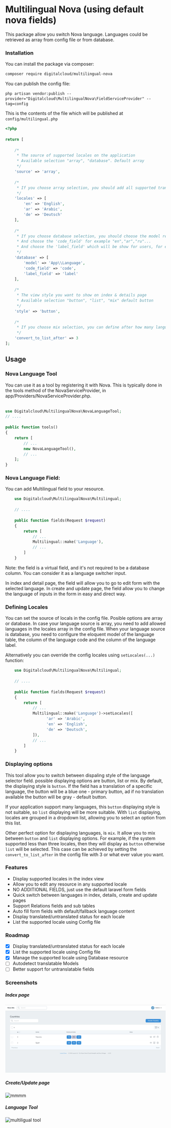 # Multilingual Nova (using default nova fields)

This package allow you switch Nova language. Languages could be retrieved as array from config file or from database.

### Installation

You can install the package via composer:

```bash
composer require digitalcloud/multilingual-nova
```

You can publish the config file:

```shell
php artisan vendor:publish --provider="Digitalcloud\MultilingualNova\FieldServiceProvider" --tag=config
```

This is the contents of the file which will be published at `config/multilingual.php`

```php
<?php

return [

    /*
     * The source of supported locales on the application
     * Available selection "array", "database". Default array
     */
    'source' => 'array',

    /*
     * If you choose array selection, you should add all supported translation on it as "code" => "label"
     */
    'locales' => [
        'en' => 'English',
        'ar' => 'Arabic',
        'de' => 'Deutsch'
    ],

    /*
     * If you choose database selection, you should choose the model responsible for retrieving supported translations
     * And choose the 'code_field' for example "en","ar","ru"...
     * And choose the 'label_field' which will be show for users, for example "English","EN", ....
     */
    'database' => [
        'model' => 'App\\Language',
        'code_field' => 'code',
        'label_field' => 'label'
    ],

    /*
     * The view style you want to show on index & details page
     * Available selection "button", "list", "mix" default button
     */
    'style' => 'button',

    /*
     * If you choose mix selection, you can define after how many languages should button convert to list
     */
    'convert_to_list_after' => 3
];
```

## Usage

### Nova Language Tool

You can use it as a tool by registering it with Nova. This is typically done in the tools method of the NovaServiceProvider, in app/Providers/NovaServiceProvider.php.

```php

use Digitalcloud\MultilingualNova\NovaLanguageTool;
// ....

public function tools()
{
    return [
        // ...
        new NovaLanguageTool(),
        // ...
    ];
}

```

### Nova Language Field:

You can add Multilingual field to your resource.

```php
    use Digitalcloud\MultilingualNova\Multilingual;
    
    // ....
    
    public function fields(Request $request)
    {
        return [
            // ...
            Multilingual::make('Language'),
            // ...
        ]
    }
```
Note: the field is a virtual field, and it's not required to be a database column. You can consider it as a language switcher input.

In index and detail page, the field will allow you to go to edit form with the selected language.
In create and update page, the field allow you to change the language of inputs in the form in easy and direct way.

### Defining Locales

You can set the source of locals in the config file. Posible options are array or database.
In case your language source is array, you need to add allowed languages in the locales array in the config file.
When your language source is database, you need to configure the eloquent model of the language table, the column of the language code and the column of the language label.

Alternatively you can override the config locales using `setLocales(...)` function:

```php
    use Digitalcloud\MultilingualNova\Multilingual;
    
    // ....
    
    public function fields(Request $request)
    {
        return [
            // ...
            Multilingual::make('Language')->setLocales([
                  'ar' => 'Arabic',
                  'en' => 'English',
                  'de' => 'Deutsch',
            ]),
            // ...
        ]
    }
```

### Displaying options
 
This tool allow you to switch between dispaling style of the language selector field. possible displaying options are button, list or mix.
By default, the displaying style is `button`. If the field has a translation of a specific language, the button will be a blue one - primary button, ad if no translation available the button will be gray - default button. 

If your application support many languages, this `button` displaying style is not suitable, so `list` displaying will be more suitable.
With `list` displaying, locales are grouped in a dropdown list, allowing you to select an option from this list.

Other perfect option for displaying languages, is `mix`. It allow you to mix between `button` and `list` displaying options. For example, if the system supported
less than three locales, then they will display as `button` otherwise `list` will be selected. This case can be achieved by setting the
`convert_to_list_after` in the config file with 3 or what ever value you want.

### Features

* Display supported locales in the index view
* Allow you to edit any resource in any supported locale
* NO ADDITIONAL FIELDS, just use the default laravel form fields
* Quick switch between languages in index, details, create and update pages
* Support Relations fields and sub tables
* Auto fill form fields with default/fallback language content
* Display translated/untranslated status for each locale
* List the supported locale using Config file

### Roadmap

* [x] Display translated/untranslated status for each locale
* [x] List the supported locale using Config file
* [x] Manage the supported locale using Database resource
* [ ] Autodetect translatable Models
* [ ] Better support for untranslatable fields 

### Screenshots
##### Index page
![Index languages buttons](dist/sample.png)
##### Create/Update page
![mmmm](https://user-images.githubusercontent.com/41853913/51800821-ff1dc000-223d-11e9-827b-c52c037fcce8.PNG)
##### Language Tool
![multiligual tool](https://user-images.githubusercontent.com/41853913/51800147-e90b0200-2233-11e9-80b5-8074ea5354bd.PNG)

